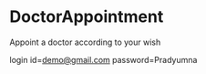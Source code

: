 # DoctorAppointment
Appoint a doctor according to your wish

login id=demo@gmail.com
password=Pradyumna
